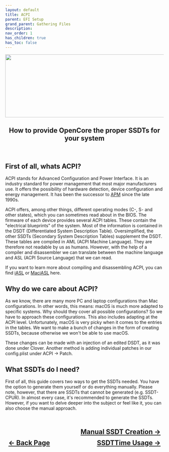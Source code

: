```yaml
---
layout: default
title: ACPI
parent: EFI Setup
grand_parent: Gathering Files
description: 
nav_order: 1
has_children: true
has_toc: false
---
```


<style>
  .navigation-container {
    display: flex;
    justify-content: space-between;
    align-items: center;
    width: 100%;
  }
  
  .nav-button {
    margin: 10px;
  }

  .manual-next-button-container {
    text-align: right;
  }

  .manual-next-button {
    margin: 10px;
    top: 0px;
    bottom: 0px;
    left: 0px;
    right: 0px;
  }
</style>

<p align="center">
  <img width="650" height="200" src="../../../../../assets/Headers/Header-OpenCore-ACPI.png">
</p>

<h2 align="center">How to provide OpenCore the proper SSDTs for your system</h2>
<br>

## First of all, whats ACPI?
ACPI stands for Advanced Configuration and Power Interface. It is an industry standard for power management that most major manufacturers use. It offers the possibility of hardware detection, device configuration and energy management. It has been the successor to <a href="https://en.wikipedia.org/wiki/Advanced_Power_Management">APM</a> since the late 1990s.

ACPI offers, among other things, different operating modes (C-, S- and other states), which you can sometimes read about in the BIOS. 
The firmware of each device provides several ACPI tables. These contain the "electrical blueprints" of the system. Most of the information is contained in the DSDT (Differentiated System Description Table). Oversimplified, the other SSDTs (Secondary System Description Tables) supplement the DSDT.
These tables are compiled in AML (ACPI Machine Language). They are therefore not readable by us as humans. However, with the help of a compiler and disassembler we can translate between the machine language and ASL (ACPI Source Language) that we can read.

If you want to learn more about compiling and disassembling ACPI, you can find <a href="https://www.intel.com/content/www/us/en/download/774881/acpi-component-architecture-downloads-windows-binary-tools.html">iASL</a> or <a href="https://github.com/acidanthera/MaciASL">MaciASL</a> here.

## Why do we care about ACPI?
As we know, there are many more PC and laptop configurations than Mac configurations. In other words, this means: macOS is much more adapted to specific systems. Why should they cover all possible configurations? So we have to approach these configurations. This also includes adapting at the ACPI level.
Unfortunately, macOS is very picky when it comes to the entries in the tables. We want to make a bunch of changes in the form of creating SSDTs, because otherwise we won't be able to use macOS.

These changes can be made with an injection of an edited DSDT, as it was done under Clover. Another method is adding individual patches in our config.plist under ACPI -> Patch.

## ​What SSDTs do I need?
First of all, this guide covers two ways to get the SSDTs needed. You have the option to generate them yourself or do everything manually.
Please note, however, that there are SSDTs that cannot be generated (e.g. SSDT-CPUR). In almost every case, it's recommended to generate the SSDTs. However, if you want to delve deeper into the subject or feel like it, you can also choose the manual approach.

<h2 align="center">
  <br>
  <div class="manual-next-button-container">
  <a class="manual-next-button" href="../02-Manual/index/">Manual SSDT Creation &rarr;</a>
  </div>
  <div class="navigation-container">
    <a class="nav-button" href="../../index/">&larr; Back Page</a>
    <a class="nav-button" href="../01-SSDTTime/index">SSDTTime Usage &rarr;</a>
  </div>
  <br>
</h2>

